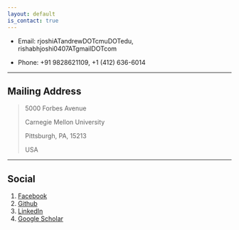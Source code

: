 ```yaml
---
layout: default
is_contact: true
---
```


* Email: rjoshiATandrewDOTcmuDOTedu, rishabhjoshi0407ATgmailDOTcom

* Phone: +91 9828621109, +1 (412) 636-6014


---

## Mailing Address

> 5000 Forbes Avenue
>
> Carnegie Mellon University
>
> Pittsburgh, PA, 15213
>
> USA

---

## Social

1. [Facebook](https://www.facebook.com/rishabh.joshi.047)
2. [Github](https://github.com/rishabhjoshi)
3. [LinkedIn](https://in.linkedin.com/in/rishabh-joshi-887351b2)
4. [Google Scholar](https://scholar.google.co.in/citations?user=vu2pNVAAAAAJ&hl=en&oi=ao)
